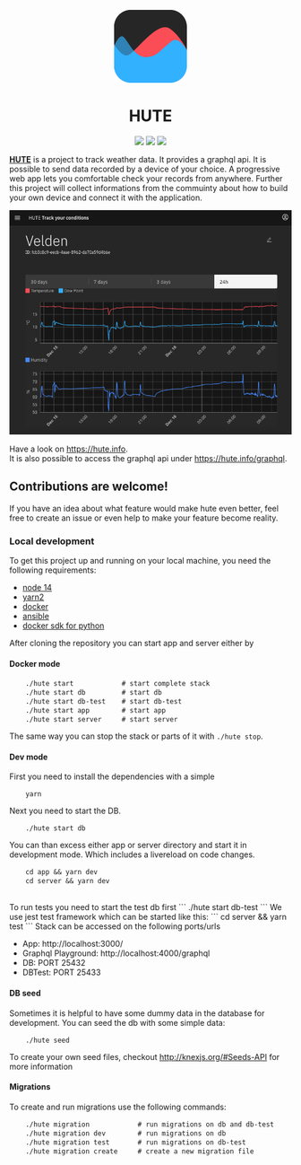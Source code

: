 <p align="center">
    <img src="https://raw.githubusercontent.com/frdrwrt/hute/master/app/static/logo-512.png?sanitize=true"
        height="130">
</p>
<h1 align="center">HUTE</h1>

<p align="center">
<img src="https://github.com/frdrwrt/hute/workflows/Codestyle/badge.svg">  
<img src="https://github.com/frdrwrt/hute/workflows/Tests/badge.svg">  
<img src="https://github.com/frdrwrt/hute/workflows/Build%20and%20deploy/badge.svg">  
</p>

[**HUTE**](https://hute.info) is a project to track weather data. It provides a graphql api. It is possible to send data recorded by a device of your choice. A progressive web app lets you comfortable check your records from anywhere. Further this project will collect informations from the commuinty about how to build your own device and connect it with the application.
<p align="center">
<img src="/assets/screenshot.png?sanitize=true" height="400">  
</p>

Have a look on https://hute.info. </br>
It is also possible to access the graphql api under https://hute.info/graphql.

## Contributions are welcome!
If you have an idea about what feature would make hute even better, feel free to create an issue or even help to make your feature become reality. 

### Local development

To get this project up and running on your local machine, you need the following requirements:
 - [node 14](https://www.digitalocean.com/community/tutorials/how-to-install-node-js-on-debian-10)
 - [yarn2](https://yarnpkg.com/getting-started/install)
 - [docker](https://docs.docker.com/engine/install/)
 - [ansible](https://docs.ansible.com/ansible/latest/installation_guide/intro_installation.html#installing-ansible-with-pip)
 - [docker sdk for python](https://pypi.org/project/docker/)

After cloning the repository you can start app and server either by 
#### Docker mode
```
    ./hute start            # start complete stack
    ./hute start db         # start db 
    ./hute start db-test    # start db-test
    ./hute start app        # start app
    ./hute start server     # start server
```
The same way you can stop the stack or parts of it with `./hute stop`.

#### Dev mode
First you need to install the dependencies with a simple 
```
    yarn
```
Next you need to start the DB.
```
    ./hute start db
```
You can than excess either app or server directory and start it in development mode. Which includes a livereload on code changes.
```
    cd app && yarn dev    
    cd server && yarn dev 
```
</br>
To run tests you need to start the test db first
```
    ./hute start db-test
```
We use jest test framework which can be started like this:
```
    cd server && yarn test
```
Stack can be accessed on the following ports/urls

- App: http://localhost:3000/
- Graphql Playground: http://localhost:4000/graphql
- DB: PORT 25432
- DBTest: PORT 25433 

#### DB seed
Sometimes it is helpful to have some dummy data in the database for development. You can seed the db with some simple data:
```
    ./hute seed
```
To create your own seed files, checkout http://knexjs.org/#Seeds-API for more information

#### Migrations
To create and run migrations use the following commands:
```
    ./hute migration            # run migrations on db and db-test
    ./hute migration dev        # run migrations on db
    ./hute migration test       # run migrations on db-test
    ./hute migration create     # create a new migration file
```



